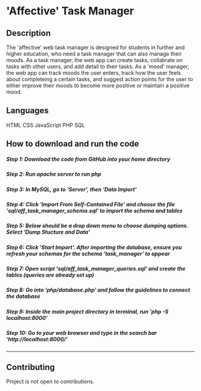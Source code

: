 # 'Affective' Task Manager

## Description
The 'affective' web task manager is designed for students in further and higher education, who need a task manager that can also manage their moods.
As a task manager, the web app can create tasks, collabrate on tasks with other users, and add detail to their tasks.
As a 'mood' manager, the web app can track moods the user enters, track how the user feels about completeing a certain tasks, and suggest action points for the user to either improve their moods to become more positive or maintain a positive mood.

## Languages
HTML
CSS
JavaScript
PHP
SQL

## How to download and run the code

##### Step 1: Download the code from GitHub into your home directory
##### Step 2: Run apache server to run php
##### Step 3: In MySQL, go to 'Server', then 'Data Import' 
##### Step 4: Click 'Import From Self-Contained File' and choose the file 'sql/aff_task_manager_schema.sql' to import the schema and tables
##### Step 5: Below should be a drop down menu to choose dumping options. Select 'Dump Stucture and Data'
##### Step 6: Click 'Start Import'. After importing the database, ensure you refresh your schemas for the schema 'task_manager' to appear
##### Step 7: Open script 'sql/aff_task_manager_queries.sql' and create the tables (queries are already set up)
##### Step 8: Go into 'php/database.php' and follow the guidelines to connect the database
##### Step 9: Inside the main project directory in terminal, run 'php -S localhost:8000'
##### Step 10: Go to your web browser and type in the search bar 'http://localhost:8000/'


***


## Contributing
Project is not open to contributions.

